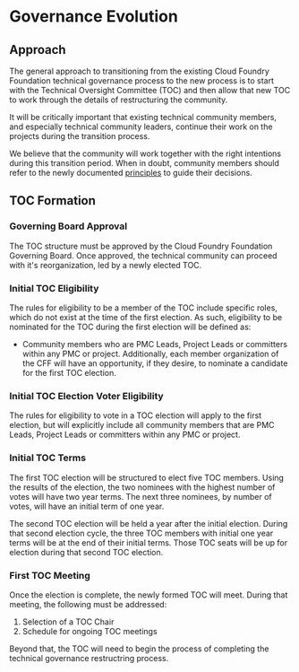 # Governance Evolution

## Approach

The general approach to transitioning from the existing Cloud Foundry
Foundation technical governance process to the new process is to start
with the Technical Oversight Committee (TOC) and then allow that new TOC 
to work through the details of restructuring the community.

It will be critically important that existing technical community members,
and especially technical community leaders, continue their work on the
projects during the transition process. 

We believe that the community will work together with the right intentions 
during this transition period. When in doubt, community members should
refer to the newly documented [principles](./PRINCIPLES.md) to guide their
decisions.

## TOC Formation

### Governing Board Approval

The TOC structure must be approved by the Cloud Foundry Foundation
Governing Board. Once approved, the technical community can proceed
with it's reorganization, led by a newly elected TOC.

### Initial TOC Eligibility

The rules for eligibility to be a member of the TOC include specific
roles, which do not exist at the time of the first election. As such, 
eligibility to be nominated for the TOC during the first election will
be defined as:

* Community members who are PMC Leads, Project Leads or committers within 
  any PMC or project. Additionally, each member organization of the CFF
  will have an opportunity, if they desire, to nominate a candidate for the
  first TOC election.
  
### Initial TOC Election Voter Eligibility

The rules for eligibility to vote in a TOC election will apply to the 
first election, but will explicitly include all community members that
are PMC Leads, Project Leads or committers within any PMC or project.

### Initial TOC Terms

The first TOC election will be structured to elect five TOC members. Using 
the results of the election, the two nominees with the highest number of 
votes will have two year terms. The next three nominees, by number of votes,
will have an initial term of one year. 

The second TOC election will be held a year after the initial election. During 
that second election cycle, the three TOC members with initial one year terms 
will be at the end of their initial terms. Those TOC seats will be up for election
during that second TOC election.

### First TOC Meeting

Once the election is complete, the newly formed TOC will meet. During that 
meeting, the following must be addressed:

1) Selection of a TOC Chair
2) Schedule for ongoing TOC meetings

Beyond that, the TOC will need to begin the process of completing the technical 
governance restructring process.
